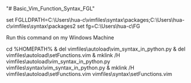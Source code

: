"# Basic_Vim_Function_Syntax_FGL" 






set FGLLDPATH=C:\Users\hua-c\vimfiles\syntax\packages;C:\Users\hua-c\vimfiles\syntax\packages2
set fg=C:\Users\hua-c\FG

Run this command on my Windows Machine

cd %HOMEPATH% & del vimfiles\autoload\vim_syntax_in_python.py & del vimfiles\autoload\setFunctions.vim & mklink /H vimfiles\autoload\vim_syntax_in_python.py vimfiles\syntax\vim_syntax_in_python.py & mklink /H vimfiles\autoload\setFunctions.vim vimfiles\syntax\setFunctions.vim
